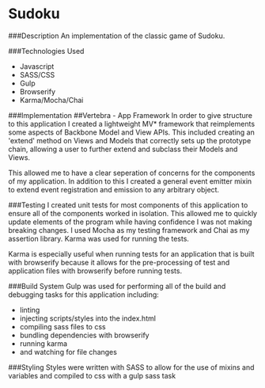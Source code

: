 Sudoku
=======
###Description
An implementation of the classic game of Sudoku.

###Technologies Used
- Javascript
- SASS/CSS 
- Gulp
- Browserify
- Karma/Mocha/Chai

###Implementation
##Vertebra - App Framework
In order to give structure to this application I created a lightweight MV* framework that reimplements some aspects of Backbone Model and View APIs.  This included creating an 'extend' method on Views and Models that correctly sets up the prototype chain, allowing a user to further extend and subclass their Models and Views.    

This allowed me to have a clear seperation of concerns for the components of my application.  In addition to this I created a general event emitter mixin to extend event registration and emission to any arbitrary object.

###Testing
I created unit tests for most components of this application to ensure all of the components worked in isolation.  This allowed me to quickly update elements of the program while having confidence I was not making breaking changes. I used Mocha as my testing framework and Chai as my assertion library.  Karma was used for running the tests.  

Karma is especially useful when running tests for an application that is built with browserify because it allows for the pre-processing of test and application files with browserify before running tests.

###Build System
Gulp was used for performing all of the build and debugging tasks for this application including:
- linting
- injecting scripts/styles into the index.html
- compiling sass files to css
- bundling dependencies with browserify
- running karma
- and watching for file changes

###Styling
Styles were written with SASS to allow for the use of mixins and variables and compiled to css with a gulp sass task






